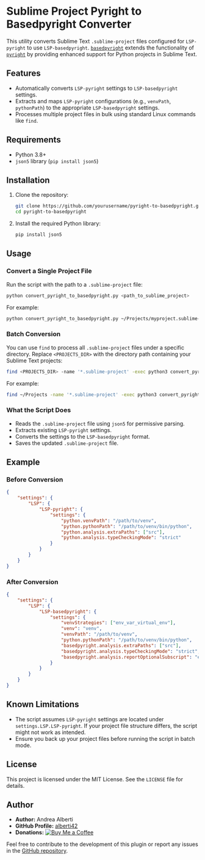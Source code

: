 # Sublime Project Pyright to Basedpyright Converter

This utility converts Sublime Text `.sublime-project` files configured for `LSP-pyright` to use `LSP-basedpyright`. [`basedpyright`](https://docs.basedpyright.com/dev/) extends the functionality of [`pyright`](https://github.com/microsoft/pyright) by providing enhanced support for Python projects in Sublime Text.

## Features

- Automatically converts `LSP-pyright` settings to `LSP-basedpyright` settings.
- Extracts and maps `LSP-pyright` configurations (e.g., `venvPath`, `pythonPath`) to the appropriate `LSP-basedpyright` settings.
- Processes multiple project files in bulk using standard Linux commands like `find`.

## Requirements

- Python 3.8+
- `json5` library (`pip install json5`)

## Installation

1. Clone the repository:
    ```bash
    git clone https://github.com/yourusername/pyright-to-basedpyright.git
    cd pyright-to-basedpyright
    ```
2. Install the required Python library:
    ```bash
    pip install json5
    ```

## Usage

### Convert a Single Project File

Run the script with the path to a `.sublime-project` file:
```bash
python convert_pyright_to_basedpyright.py <path_to_sublime_project>
```

For example:
```bash
python convert_pyright_to_basedpyright.py ~/Projects/myproject.sublime-project
```

### Batch Conversion

You can use `find` to process all `.sublime-project` files under a specific directory. Replace `<PROJECTS_DIR>` with the directory path containing your Sublime Text projects:
```bash
find <PROJECTS_DIR> -name '*.sublime-project' -exec python3 convert_pyright_to_basedpyright.py "{}" \;
```

For example:
```bash
find ~/Projects -name '*.sublime-project' -exec python3 convert_pyright_to_basedpyright.py "{}" \;
```

### What the Script Does
- Reads the `.sublime-project` file using `json5` for permissive parsing.
- Extracts existing `LSP-pyright` settings.
- Converts the settings to the `LSP-basedpyright` format.
- Saves the updated `.sublime-project` file.

## Example

### Before Conversion

```json
{
    "settings": {
        "LSP": {
            "LSP-pyright": {
                "settings": {
                    "python.venvPath": "/path/to/venv",
                    "python.pythonPath": "/path/to/venv/bin/python",
                    "python.analysis.extraPaths": ["src"],
                    "python.analysis.typeCheckingMode": "strict"
                }
            }
        }
    }
}
```

### After Conversion

```json
{
    "settings": {
        "LSP": {
            "LSP-basedpyright": {
                "settings": {
                    "venvStrategies": ["env_var_virtual_env"],
                    "venv": "venv",
                    "venvPath": "/path/to/venv",
                    "python.pythonPath": "/path/to/venv/bin/python",
                    "basedpyright.analysis.extraPaths": ["src"],
                    "basedpyright.analysis.typeCheckingMode": "strict",
                    "basedpyright.analysis.reportOptionalSubscript": "error"
                }
            }
        }
    }
}
```

## Known Limitations

- The script assumes `LSP-pyright` settings are located under `settings.LSP.LSP-pyright`. If your project file structure differs, the script might not work as intended.
- Ensure you back up your project files before running the script in batch mode.

## License

This project is licensed under the MIT License. See the `LICENSE` file for details.

## Author

- **Author:** Andrea Alberti
- **GitHub Profile:** [alberti42](https://github.com/alberti42)
- **Donations:** [![Buy Me a Coffee](https://img.shields.io/badge/Donate-Buy%20Me%20a%20Coffee-orange)](https://buymeacoffee.com/alberti)

Feel free to contribute to the development of this plugin or report any issues in the [GitHub repository](https://github.com/alberti42/convert_pyright_to_basepyright/issues).
